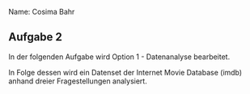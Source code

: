 
Name: Cosima Bahr

## Aufgabe 2

In der folgenden Aufgabe wird Option 1 - Datenanalyse bearbeitet.

In Folge dessen wird ein Datenset der Internet Movie Database (imdb) 
anhand dreier Fragestellungen analysiert.
